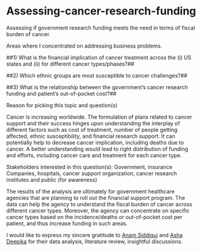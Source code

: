 # Assessing-cancer-research-funding
Assessing if government research funding meets the need in terms of fiscal burden of cancer. 

Areas where I concentrated on addressing business problems.

##1) What is the financial implication of cancer treatment across the (i) US states and (ii) for different cancer types/phases?##

##2) Which ethnic groups are most susceptible to cancer challenges?##

##3) What is the relationship between the government’s cancer research funding and patient’s out-of-pocket cost?##

Reason for picking this topic and question(s)

Cancer is increasing worldwide. The formulation of plans related to cancer support and their success hinges upon understanding the interplay of different factors such as cost of treatment, number of people getting affected, ethnic susceptibility, and financial research support. It can potentially help to decrease cancer implication, including deaths due to cancer. A better understanding would lead to right distribution of funding and efforts, including cancer care and treatment for each cancer type.

Stakeholders interested in this question(s): Government, insurance Companies, hospitals, cancer support organization, cancer research institutes and public (for awareness)

The results of the analysis are ultimately for government healthcare agencies that are planning to roll out the financial support program. The data can help the agency to understand the fiscal burden of cancer across different cancer types. Moreover, the agency can concentrate on specific cancer types based on the incidence/deaths or out-of-pocket cost per patient, and thus increase funding in such areas.

I would like to express my sincere gratitude to [Anam Siddiqui](https://www.linkedin.com/in/anam-siddiqui1/) and [Asha Deepika](https://www.linkedin.com/in/ashadeepika09/) for their data analysis, literature review, insightful discussions.
